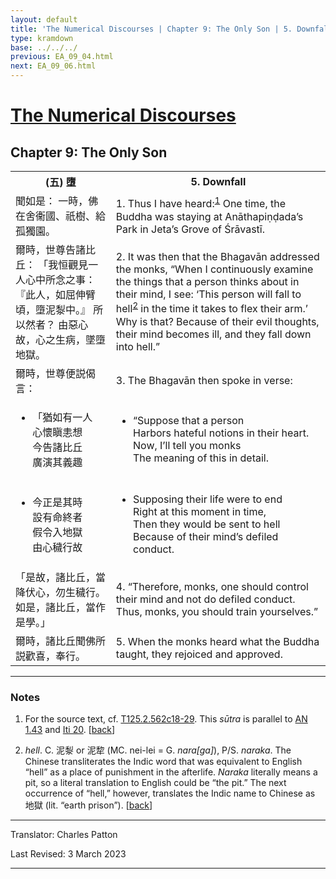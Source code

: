 ```yaml
---
layout: default
title: 'The Numerical Discourses | Chapter 9: The Only Son | 5. Downfall'
type: kramdown
base: ../../../
previous: EA_09_04.html
next: EA_09_06.html
---
```


<h1><a href='../index.html'>The Numerical Discourses</a></h1>
<h2>Chapter 9: The Only Son</h2>

<table class="trans">
  <th class='ch'>(五) 墮</th>
  <th class='en'>5. Downfall</th>
  <tr>
    <td class='ch' title='T125.2.562c18'>聞如是： 一時，佛在舍衞國、祇樹、給孤獨園。</td>
    <td id='p1'>1. Thus I have heard:<sup id="ref1"><a href="#n1">1</a></sup> One time, the Buddha was staying at Anāthapiṇḍada’s Park in Jeta’s Grove of Śrāvastī.</td>
  </tr>
  <tr>
    <td class='ch' title='T125.2.562c19'>爾時，世尊告諸比丘： 「我恒觀見一人心中所念之事： 『此人，如屈伸臂頃，墮泥㴝中。』 所以然者？ 由惡心故，心之生病，墜墮地獄。</td>
    <td id='p2'>2. It was then that the Bhagavān addressed the monks, “When I continuously examine the things that a person thinks about in their mind, I see: ‘This person will fall to hell<sup id="ref2"><a href="#n2">2</a></sup> in the time it takes to flex their arm.’ Why is that? Because of their evil thoughts, their mind becomes ill, and they fall down into hell.”</td>
  </tr>
  <tr>
    <td class='ch' title='T125.2.562c22'>爾時，世尊便説偈言：</td>
    <td id='p3'>3. The Bhagavān then spoke in verse:</td>
  </tr>
<tr>
  <td title='T125.2.562c23'><ul class='verse'>
    <li class='ch'>「猶如有一人<br/>
    心懷瞋恚想<br/>
    今告諸比丘<br/>
    廣演其義趣</li>
  </ul></td>
  <td><ul class='verse'>
    <li>“Suppose that a person<br/>
    Harbors hateful notions in their heart.<br/>
    Now, I’ll tell you monks<br/>
    The meaning of this in detail.</li>
  </ul></td>
</tr>
<tr>
  <td title='T125.2.562c25'><ul class='verse'>
    <li class='ch'>今正是其時<br/>
    設有命終者<br/>
    假令入地獄<br/>
    由心穢行故</li>
  </ul></td>
  <td><ul class='verse'>
    <li>Supposing their life were to end<br/>
    Right at this moment in time,<br/>
    Then they would be sent to hell<br/>
    Because of their mind’s defiled conduct.</li>
  </ul></td>
</tr>
  <tr>
    <td class='ch' title='T125.2.562c27'>「是故，諸比丘，當降伏心，勿生穢行。 如是，諸比丘，當作是學。」</td>
    <td id='p4'>4. “Therefore, monks, one should control their mind and not do defiled conduct. Thus, monks, you should train yourselves.”</td>
  </tr>
  <tr>
    <td class='ch' title='T125.2.562c28'>爾時，諸比丘聞佛所説歡喜，奉行。</td>
    <td id='p5'>5. When the monks heard what the Buddha taught, they rejoiced and approved.</td>
  </tr>
</table>

<hr/>

<h3 id="notes">Notes</h3>

<ol class="notes-list">
<li id="n1"><p>For the source text, cf. <a href="https://cbetaonline.dila.edu.tw/zh/T02n0125_p0562c18" target="_blank">T125.2.562c18-29</a>. This <em>sūtra</em> is parallel to <a href="https://www.suttacentral.net/an1.43" target="_blank">AN 1.43</a> and <a href="https://www.suttacentral.net/iti20" target="_blank">Iti 20</a>. [<a href="#ref1">back</a>]</p></li>
<li id="n2"><p><em>hell</em>. C. 泥㴝 or 泥犂 (MC. nei-lei = G. <em>nara[ga]</em>), P/S. <em>naraka</em>. The Chinese transliterates the Indic word that was equivalent to English “hell” as a place of punishment in the afterlife. <em>Naraka</em> literally means a pit, so a literal translation to English could be “the pit.” The next occurrence of “hell,” however, translates the Indic name to Chinese as 地獄 (lit. “earth prison”). [<a href="#ref2">back</a>]</p></li>
</ol>
<hr/>

<p class="translator">Translator: Charles Patton</p>
<p class='revised'>Last Revised: 3 March 2023</p>

<hr/>